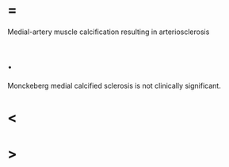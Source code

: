 # =

Medial-artery muscle calcification resulting in arteriosclerosis

# .

Monckeberg medial calcified sclerosis is not clinically significant.

# <

# >
